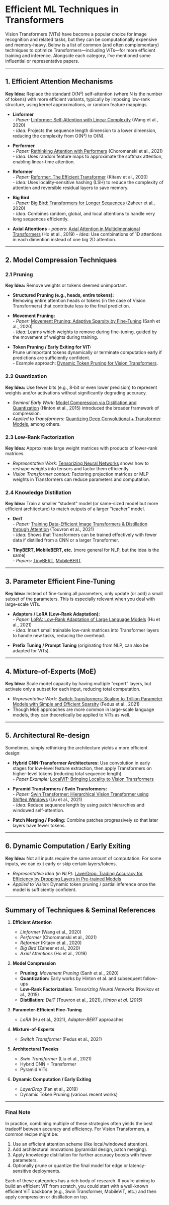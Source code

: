 # Efficient ML Techniques in Transformers
Vision Transformers (ViTs) have become a popular choice for image recognition and related tasks, but they can be computationally expensive and memory-heavy. Below is a list of common (and often complementary) techniques to optimize Transformers—including ViTs—for more efficient training and inference. Alongside each category, I’ve mentioned some influential or representative papers.

---

## 1. Efficient Attention Mechanisms

**Key Idea:** Replace the standard O(N²) self-attention (where N is the number of tokens) with more efficient variants, typically by imposing low-rank structure, using kernel approximations, or random feature mappings.

- **Linformer**  
  \- *Paper:* [Linformer: Self-Attention with Linear Complexity](https://arxiv.org/abs/2006.04768) (Wang et al., 2020)  
  \- *Idea:* Projects the sequence length dimension to a lower dimension, reducing the complexity from O(N²) to O(N).

- **Performer**  
  \- *Paper:* [Rethinking Attention with Performers](https://arxiv.org/abs/2009.14794) (Choromanski et al., 2021)  
  \- *Idea:* Uses random feature maps to approximate the softmax attention, enabling linear-time attention.

- **Reformer**  
  \- *Paper:* [Reformer: The Efficient Transformer](https://arxiv.org/abs/2001.04451) (Kitaev et al., 2020)  
  \- *Idea:* Uses locality-sensitive hashing (LSH) to reduce the complexity of attention and reversible residual layers to save memory.

- **Big Bird**  
  \- *Paper:* [Big Bird: Transformers for Longer Sequences](https://arxiv.org/abs/2007.14062) (Zaheer et al., 2020)  
  \- *Idea:* Combines random, global, and local attentions to handle very long sequences efficiently.

- **Axial Attentions**
  \- *papers:* [Axial Attention in Multidimensional Transformers](https://arxiv.org/abs/1912.12180) (Ho et al., 2019)
  \- *Idea:* Use combinations of 1D attentions in each dimention instead of one big 2D attention.

---

## 2. Model Compression Techniques

### 2.1 Pruning

**Key Idea:** Remove weights or tokens deemed unimportant. 

- **Structured Pruning (e.g., heads, entire tokens):**  
  Removing entire attention heads or tokens (in the case of Vision Transformers) that contribute less to the final prediction.
  
- **Movement Pruning:**  
  \- *Paper:* [Movement Pruning: Adaptive Sparsity by Fine-Tuning](https://arxiv.org/abs/2005.07683) (Sanh et al., 2020)  
  \- *Idea:* Learns which weights to remove during fine-tuning, guided by the movement of weights during training.

- **Token Pruning / Early Exiting for ViT:**  
  Prune unimportant tokens dynamically or terminate computation early if predictions are sufficiently confident.  
  \- Example approach: [Dynamic Token Pruning for Vision Transformers](https://arxiv.org/abs/2106.16231).

### 2.2 Quantization

**Key Idea:** Use fewer bits (e.g., 8-bit or even lower precision) to represent weights and/or activations without significantly degrading accuracy.

- *Seminal Early Work:* [Model Compression via Distillation and Quantization](https://arxiv.org/abs/1506.02626) (Hinton et al., 2015) introduced the broader framework of compression.  
- *Applied to Transformers:* [Quantizing Deep Convolutional + Transformer Models](https://arxiv.org/abs/1910.06188), among others.

### 2.3 Low-Rank Factorization

**Key Idea:** Approximate large weight matrices with products of lower-rank matrices.

- *Representative Work:* [Tensorizing Neural Networks](https://arxiv.org/abs/1509.06569) shows how to reshape weights into tensors and factor them efficiently.  
- *Vision Transformer context:* Factoring projection matrices or MLP weights in Transformers can reduce parameters and computation.

### 2.4 Knowledge Distillation

**Key Idea:** Train a smaller “student” model (or same-sized model but more efficient architecture) to match outputs of a larger “teacher” model.

- **DeiT**  
  \- *Paper:* [Training Data-Efficient Image Transformers & Distillation through Attention](https://arxiv.org/abs/2012.12877) (Touvron et al., 2021)  
  \- *Idea:* Shows that Transformers can be trained effectively with fewer data if distilled from a CNN or a larger Transformer.

- **TinyBERT, MobileBERT, etc.** (more general for NLP, but the idea is the same)  
  \- *Papers:* [TinyBERT](https://arxiv.org/abs/1909.10351), [MobileBERT](https://arxiv.org/abs/2004.02984).

---

## 3. Parameter Efficient Fine-Tuning

**Key Idea:** Instead of fine-tuning all parameters, only update (or add) a small subset of the parameters. This is especially relevant when you deal with large-scale ViTs.

- **Adapters / LoRA (Low-Rank Adaptation):**  
  \- *Paper:* [LoRA: Low-Rank Adaptation of Large Language Models](https://arxiv.org/abs/2106.09685) (Hu et al., 2021)  
  \- *Idea:* Insert small trainable low-rank matrices into Transformer layers to handle new tasks, reducing the overhead.

- **Prefix Tuning / Prompt Tuning** (originating from NLP, can also be adapted for ViTs).

---

## 4. Mixture-of-Experts (MoE)

**Key Idea:** Scale model capacity by having multiple “expert” layers, but activate only a subset for each input, reducing total computation.

- *Representative Work:* [Switch Transformers: Scaling to Trillion Parameter Models with Simple and Efficient Sparsity](https://arxiv.org/abs/2101.03961) (Fedus et al., 2021)  
- Though MoE approaches are more common in large-scale language models, they can theoretically be applied to ViTs as well.

---

## 5. Architectural Re-design

Sometimes, simply rethinking the architecture yields a more efficient design:

- **Hybrid CNN-Transformer Architectures:** Use convolution in early stages for low-level feature extraction, then apply Transformers on higher-level tokens (reducing total sequence length).  
  \- *Paper Example:* [LocalViT: Bringing Locality to Vision Transformers](https://arxiv.org/abs/2104.05707)

- **Pyramid Transformers / Swin Transformers:**  
  \- *Paper:* [Swin Transformer: Hierarchical Vision Transformer using Shifted Windows](https://arxiv.org/abs/2103.14030) (Liu et al., 2021)  
  \- *Idea:* Reduce sequence length by using patch hierarchies and windowed self-attention.

- **Patch Merging / Pooling:** Combine patches progressively so that later layers have fewer tokens.

---

## 6. Dynamic Computation / Early Exiting

**Key Idea:** Not all inputs require the same amount of computation. For some inputs, we can exit early or skip certain layers/tokens.

- *Representative Idea (in NLP):* [LayerDrop: Trading Accuracy for Efficiency by Dropping Layers in Pre-trained Models](https://arxiv.org/abs/1909.11556)  
- *Applied to Vision:* Dynamic token pruning / partial inference once the model is sufficiently confident.

---

## Summary of Techniques & Seminal References

1. **Efficient Attention**  
   - *Linformer* (Wang et al., 2020)  
   - *Performer* (Choromanski et al., 2021)  
   - *Reformer* (Kitaev et al., 2020)  
   - *Big Bird* (Zaheer et al., 2020)
   - *Axial Attentions* (Ho et al., 2019)

2. **Model Compression**  
   - **Pruning:** *Movement Pruning* (Sanh et al., 2020)  
   - **Quantization:** Early works by Hinton et al. and subsequent follow-ups  
   - **Low-Rank Factorization:** *Tensorizing Neural Networks* (Novikov et al., 2015)  
   - **Distillation:** *DeiT* (Touvron et al., 2021), *Hinton et al. (2015)*

3. **Parameter-Efficient Fine-Tuning**  
   - *LoRA* (Hu et al., 2021), *Adapter-BERT* approaches

4. **Mixture-of-Experts**  
   - *Switch Transformer* (Fedus et al., 2021)

5. **Architectural Tweaks**  
   - *Swin Transformer* (Liu et al., 2021)  
   - Hybrid CNN + Transformer  
   - Pyramid ViTs

6. **Dynamic Computation / Early Exiting**  
   - *LayerDrop* (Fan et al., 2019)  
   - Dynamic Token Pruning (various recent works)

---

### Final Note

In practice, combining multiple of these strategies often yields the best tradeoff between accuracy and efficiency. For Vision Transformers, a common recipe might be:

1. Use an efficient attention scheme (like local/windowed attention).  
2. Add architectural innovations (pyramidal design, patch merging).  
3. Apply knowledge distillation for further accuracy boosts with fewer parameters.  
4. Optionally prune or quantize the final model for edge or latency-sensitive deployments.

Each of these categories has a rich body of research. If you’re aiming to build an efficient ViT from scratch, you could start with a well-known efficient ViT backbone (e.g., Swin Transformer, MobileViT, etc.) and then apply compression or distillation on top.
